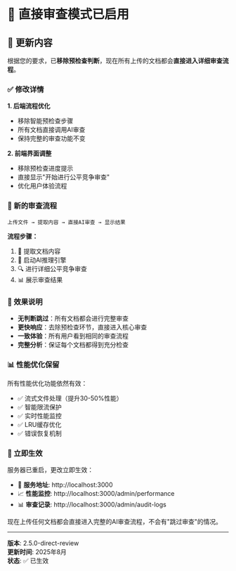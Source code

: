 # 🚀 直接审查模式已启用

## 📝 更新内容

根据您的要求，已**移除预检查判断**，现在所有上传的文档都会**直接进入详细审查流程**。

### ✅ 修改详情

**1. 后端流程优化**
- 移除智能预检查步骤
- 所有文档直接调用AI审查
- 保持完整的审查功能不变

**2. 前端界面调整**
- 移除预检查进度提示
- 直接显示"开始进行公平竞争审查"
- 优化用户体验流程

### 🔄 新的审查流程

```
上传文件 → 提取内容 → 直接AI审查 → 显示结果
```

**流程步骤：**
1. 📄 提取文档内容
2. 🤖 启动AI推理引擎  
3. 🔍 进行详细公平竞争审查
4. 📊 展示审查结果

### 🎯 效果说明

- **无判断跳过**：所有文档都会进行完整审查
- **更快响应**：去除预检查环节，直接进入核心审查
- **一致体验**：所有用户看到相同的审查流程
- **完整分析**：保证每个文档都得到充分检查

### 📊 性能优化保留

所有性能优化功能依然有效：
- ✅ 流式文件处理（提升30-50%性能）
- ✅ 智能限流保护  
- ✅ 实时性能监控
- ✅ LRU缓存优化
- ✅ 错误恢复机制

### 🚀 立即生效

服务器已重启，更改立即生效：
- 📍 **服务地址**: http://localhost:3000
- 📈 **性能监控**: http://localhost:3000/admin/performance  
- 📊 **审查记录**: http://localhost:3000/admin/audit-logs

现在上传任何文档都会直接进入完整的AI审查流程，不会有"跳过审查"的情况。

---

**版本**: 2.5.0-direct-review  
**更新时间**: 2025年8月  
**状态**: ✅ 已生效